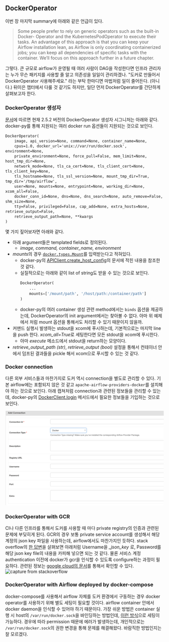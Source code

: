 ## DockerOperator

이번 장 마지막 summary에 아래와 같은 언급이 있다.

> Some people prefer to rely on generic operators such as the built-in Docker-
Operator and the KubernetesPodOperator to execute their tasks. An advantage
of this approach is that you can keep your Airflow installation lean, as Airflow is
only coordinating containerized jobs; you can keep all dependencies of specific
tasks with the container. We’ll focus on this approach further in a future chapter.

그렇다. 큰 규모로 airflow가 운영될 때 여러 사람이 DAG을 작성한다면
인프라 관리자는 누가 무슨 패키지를 사용할 줄 알고 의존성을 일일이 관리하겠나.
"도커로 만들어서 DockerOperator 사용해주세요." 라는 부탁 한마디면 마법처럼 일이 줄어든다. (아니다.)
뒤이은 챕터에서 다룰 것 같기도 하지만, 일단 먼저 DockerOperator를 간단하게 살펴보고자 한다.


### DockerOperator 생성자
[문서](https://airflow.apache.org/docs/apache-airflow-providers-docker/stable/_api/airflow/providers/docker/operators/docker/index.html)에 따르면 현재 2.5.2 버전의 DockerOperator 생성자 시그니처는 아래와 같다. docker-py를 통해 지원되는 여러 docker run 옵션들이 지원되는 것으로 보인다.

```
DockerOperator(
    image, api_version=None, command=None, container_name=None,
    cpus=1.0, docker_url='unix://var/run/docker.sock', environment=None,
    private_environment=None, force_pull=False, mem_limit=None, host_tmp_dir=None,
    network_mode=None, tls_ca_cert=None, tls_client_cert=None, tls_client_key=None,
    tls_hostname=None, tls_ssl_version=None, mount_tmp_dir=True, tmp_dir='/tmp/airflow',
    user=None, mounts=None, entrypoint=None, working_dir=None, xcom_all=False,
    docker_conn_id=None, dns=None, dns_search=None, auto_remove=False, shm_size=None,
    tty=False, privileged=False, cap_add=None, extra_hosts=None, retrieve_output=False,
    retrieve_output_path=None, **kwargs
)
```

몇 가지 짚어보자면 아래와 같다.

 - 아래 argument들은 templated fields로 정의된다.
   - *image, command, container_name, environment*
 - *mounts*의 경우 [`docker.types.Mount`](https://docker-py.readthedocs.io/en/stable/api.html#docker.types.Mount)를 입력받는다고 적혀있다.
   - docker-py의 [APIClient.create_host_config](https://docker-py.readthedocs.io/en/stable/api.html#docker.api.container.ContainerApiMixin.create_host_config)의 문서에 적힌 내용을 참조한 것 같다.
   - 실질적으로는 아래와 같이 list of string도 받을 수 있는 것으로 보인다.
        ```python
        DockerOperator(
            ...
            mounts=['/mount/path', '/host/path:/container/path']
        )
        ```
    - docker-py의 여러 container 생성 관련 method에서는 `binds` 옵션을 제공하는데, DockerOperator의 init argument에서는 찾아볼 수 없다. 아마 위 예제에서 처럼 mount 옵션을 통해서도 처리할 수 있기 때문이지 않을까.
 - 커맨드 실행시 발생하는 stdout을 xcom에 푸시하는데, 기본적으로는 마지막 line을 push 한다. *xcom_all=True*로 세팅한다면 모든 stdout을 xcom에 푸시한다.
   - 아마 *execute* 메소드에서 stdout을 return하는 모양이다.
 - *retrieve_output_path (str)*, *retrieve_output (bool)* 설정을 통해서 컨테이너 안에서 덤프된 결과들을 pickle 해서 xcom으로 푸시할 수 있는 것 같다.


### Docker connection
다른 외부 서비스들과 마찬가지로 도커 역시 connection을 별도로 관리할 수 있다. 기본 airflow에는 포함되지 않은 것 같고
`apache-airflow-providers-docker`를 설치해야 하는 것으로 보인다. 아래 캡쳐처럼 connection과 관련된 정보들을
관리할 수 있는데, docker-py의 [DockerClient.login](https://docker-py.readthedocs.io/en/stable/client.html#docker.client.DockerClient.login) 메서드에서 필요한 정보들을 기입하는 것으로 보인다.

![docker_operator_img_01](./images/docker_operator_img_01.png)


### DockerOperator with GCR
CI나 다른 인프라를 통해서 도커를 사용할 때 마다 private registry의 인증과 관련된 문제에 부딪히게 된다.
GCR의 경우 보통 private service account를 생성해서 해당 계정의 json key 파일을 사용하는데, airflow에서도 마찬가지인 듯하다.
stack overflow의 [한 답변](https://stackoverflow.com/questions/58733579/airflow-pull-docker-image-from-private-google-container-repository)을 살펴보면 아래처럼 Username을 *_json_key* 로,
Password를 해당 json key file의 내용을 카피해 넣으면 되는 것 같다.
물론 서비스 계정 authentication 이전에 docker가 gcr을 인식할 수 있도록 configure하는 과정이 필요하다.
관련된 정보는 [google cloud의 문서](https://cloud.google.com/container-registry/docs/advanced-authentication?hl=ko)를 통해서 확인할 수 있다.
![capture from stackoverflow](https://i.stack.imgur.com/2GM4e.png)


### DockerOperator with Airflow deployed by docker-compose
docker-compose를 사용해서 airflow 자체를 도커 환경에서 구동하는 경우 docker operator를 사용하기 위해 별도 세팅이 필요할 것이다.
airflow container 안에서 docker daemon을 인식할 수 있어야 하기 때문이다.
가장 쉬운 방법은 container 실행 시 host의 `/var/run/docker.sock`을 바인딩하는 방법인데, [이런 방식](https://github.com/fclesio/airflow-docker-operator-with-compose/blob/main/docker-compose.yaml#L59)으로 세팅이 가능하다.
경우에 따라 permission 때문에 에러가 발생하는데, 개인적으로는 `/var/run/docker.sock`의 권한 변경을 통해 문제를 해결해왔다. 바람직한 방법인지는 잘 모르겠다.
